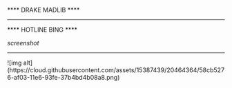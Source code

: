 **** DRAKE MADLIB ****
**********************
**** HOTLINE BING ****

_screenshot_
<hr>
![img alt](https://cloud.githubusercontent.com/assets/15387439/20464364/58cb5276-af03-11e6-93fe-37b4bd4b08a8.png)
